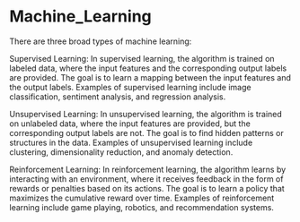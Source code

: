 # Machine_Learning
There are three broad types of machine learning:

Supervised Learning: In supervised learning, the algorithm is trained on labeled data, where the input features and the corresponding output labels are provided. The goal is to learn a mapping between the input features and the output labels. Examples of supervised learning include image classification, sentiment analysis, and regression analysis.

Unsupervised Learning: In unsupervised learning, the algorithm is trained on unlabeled data, where the input features are provided, but the corresponding output labels are not. The goal is to find hidden patterns or structures in the data. Examples of unsupervised learning include clustering, dimensionality reduction, and anomaly detection.

Reinforcement Learning: In reinforcement learning, the algorithm learns by interacting with an environment, where it receives feedback in the form of rewards or penalties based on its actions. The goal is to learn a policy that maximizes the cumulative reward over time. Examples of reinforcement learning include game playing, robotics, and recommendation systems.
